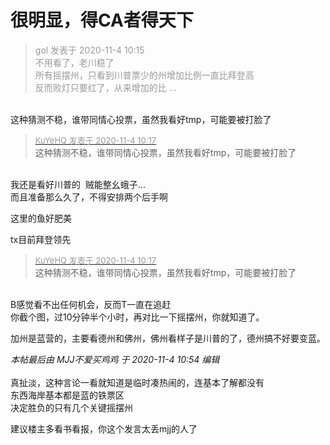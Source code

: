 # 很明显，得CA者得天下


<div class="quote"><blockquote><font color="#999999">gol 发表于 2020-11-4 10:15</font><br />
<font color="#999999">不用看了，老川稳了<br />
所有摇摆州，只看到川普票少的州增加比例一直比拜登高<br />
反而败灯只要红了，从来增加的比 ...</font></blockquote></div><br />
这种猜测不稳，谁带同情心投票，虽然我看好tmp，可能要被打脸了

<div class="quote"><blockquote><font size="2"><a href="https://www.hostloc.com/forum.php?mod=redirect&amp;goto=findpost&amp;pid=9399907&amp;ptid=762175" target="_blank"><font color="#999999">KuYeHQ 发表于 2020-11-4 10:17</font></a></font><br />
这种猜测不稳，谁带同情心投票，虽然我看好tmp，可能要被打脸了</blockquote></div><br />
我还是看好川普的&nbsp;&nbsp;贼能整幺蛾子...<br />
而且准备那么久了，不得安排两个后手啊

这里的鱼好肥美<img id="aimg_bxKbx" onclick="zoom(this, this.src, 0, 0, 0)" class="zoom" src="https://cdn.jsdelivr.net/gh/hishis/forum-master/public/images/patch.gif" onmouseover="img_onmouseoverfunc(this)" onload="thumbImg(this)" border="0" alt="" />

tx目前拜登领先<br />


<div class="quote"><blockquote><font size="2"><a href="https://www.hostloc.com/forum.php?mod=redirect&amp;goto=findpost&amp;pid=9399907&amp;ptid=762175" target="_blank"><font color="#999999">KuYeHQ 发表于 2020-11-4 10:17</font></a></font><br />
这种猜测不稳，谁带同情心投票，虽然我看好tmp，可能要被打脸了</blockquote></div><br />
B感觉看不出任何机会，反而T一直在追赶<br />
你截个图，过10分钟半个小时，再对比一下摇摆州，你就知道了。<img id="aimg_bShdl" onclick="zoom(this, this.src, 0, 0, 0)" class="zoom" src="https://cdn.jsdelivr.net/gh/hishis/forum-master/public/images/patch.gif" onmouseover="img_onmouseoverfunc(this)" onload="thumbImg(this)" border="0" alt="" />

加州是蓝营的，主要看德州和佛州，佛州看样子是川普的了，德州搞不好要变蓝。

<i class="pstatus"> 本帖最后由 MJJ不爱买鸡鸡 于 2020-11-4 10:54 编辑 </i><br />
<br />
真扯淡，这种言论一看就知道是临时凑热闹的，连基本了解都没有<br />
东西海岸基本都是蓝的铁票区<br />
决定胜负的只有几个关键摇摆州

建议楼主多看书看报，你这个发言太丢mjj的人了
